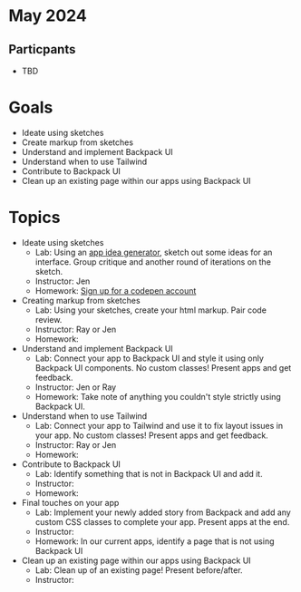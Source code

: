 # May 2024

## Particpants
- TBD
  
# Goals
- Ideate using sketches
- Create markup from sketches
- Understand and implement Backpack UI
- Understand when to use Tailwind
- Contribute to Backpack UI
- Clean up an existing page within our apps using Backpack UI

# Topics
- Ideate using sketches
  - Lab: Using an [app idea generator](https://appideagenerator.com/), sketch out some ideas for an interface. Group critique and another round of iterations on the sketch.
  - Instructor: Jen
  - Homework: [Sign up for a codepen account](https://codepen.io/accounts/signup/user/free)
- Creating markup from sketches
  - Lab: Using your sketches, create your html markup. Pair code review.
  - Instructor: Ray or Jen
  - Homework: 
- Understand and implement Backpack UI
  - Lab: Connect your app to Backpack UI and style it using only Backpack UI components. No custom classes! Present apps and get feedback.
  - Instructor: Jen or Ray
  - Homework: Take note of anything you couldn't style strictly using Backpack UI.
- Understand when to use Tailwind
  - Lab: Connect your app to Tailwind and use it to fix layout issues in your app. No custom classes! Present apps and get feedback.
  - Instructor: Ray or Jen
  - Homework: 
- Contribute to Backpack UI
  - Lab: Identify something that is not in Backpack UI and add it.
  - Instructor:
  - Homework: 
- Final touches on your app
  - Lab: Implement your newly added story from Backpack and add any custom CSS classes to complete your app. Present apps at the end.
  - Instructor:
  - Homework: In our current apps, identify a page that is not using Backpack UI
- Clean up an existing page within our apps using Backpack UI
  - Lab: Clean up of an existing page! Present before/after. 
  - Instructor: 
